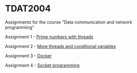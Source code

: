 # TDAT2004
Assignments for the course "Data communication and network programming"

Assignment 1 - [Prime numbers with threads](/assignment_1/main.cpp)

Assignment 2 - [More threads and conditional variables](/assignment_2/main.cpp)

Assignment 3 - [Docker](/assignment_3)

Assignment 4 - [Socket programming](/assignment_3)
